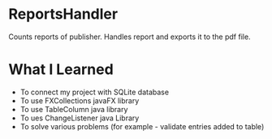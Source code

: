# ReportsHandler
Counts reports of publisher. Handles report and exports it to the pdf file.
# What I Learned
- To connect my project with SQLite database
- To use FXCollections javaFX library
- To use TableColumn java library
- To ues ChangeListener java Library
- To solve various problems (for example - validate entries added to table)
